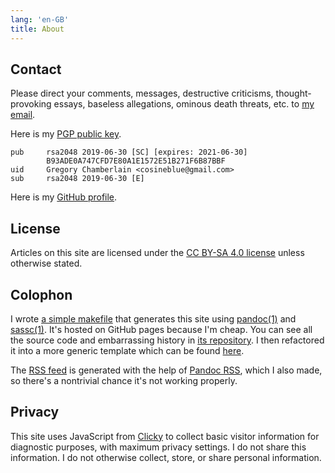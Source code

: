 ```yaml
---
lang: 'en-GB'
title: About
---
```


Contact
-------

Please direct your comments, messages, destructive criticisms,
thought-provoking essays, baseless allegations, ominous death threats,
etc. to [my email].

Here is my [PGP public key].

    pub     rsa2048 2019-06-30 [SC] [expires: 2021-06-30]
            B93ADE0A747CFD7E80A1E1572E51B271F6B87BBF
    uid     Gregory Chamberlain <cosineblue@gmail.com>
    sub     rsa2048 2019-06-30 [E]

Here is my [GitHub profile].

License
-------

Articles on this site are licensed under the [CC BY-SA 4.0 license]
unless otherwise stated.

Colophon
--------

I wrote [a simple makefile] that generates this site using [pandoc(1)]
and [sassc(1)]. It's hosted on GitHub pages because I'm cheap. You can
see all the source code and embarrassing history in [its repository]. I
then refactored it into a more generic template which can be found
[here].

The [RSS feed] is generated with the help of [Pandoc RSS], which I also
made, so there's a nontrivial chance it's not working properly.

Privacy
-------

This site uses JavaScript from [Clicky] to collect basic visitor
information for diagnostic purposes, with maximum privacy settings. I do
not share this information. I do not otherwise collect, store, or share
personal information.

  [my email]: mailto:gregc@posteo.net
  [PGP public key]: pubkey-gc.txt
  [GitHub profile]: https://github.com/chambln
  [CC BY-SA 4.0 license]: https://creativecommons.org/licenses/by-sa/4.0/
  [a simple makefile]: https://github.com/chambln/red/blob/master/Makefile
  [pandoc(1)]: https://pandoc.org/
  [sassc(1)]: https://github.com/sass/sassc
  [its repository]: https://github.com/chambln/chambln.github.io
  [here]: https://github.com/chambln/red
  [RSS feed]: rss.xml
  [Pandoc RSS]: https://github.com/chambln/pandoc-rss
  [Clicky]: https://clicky.com
